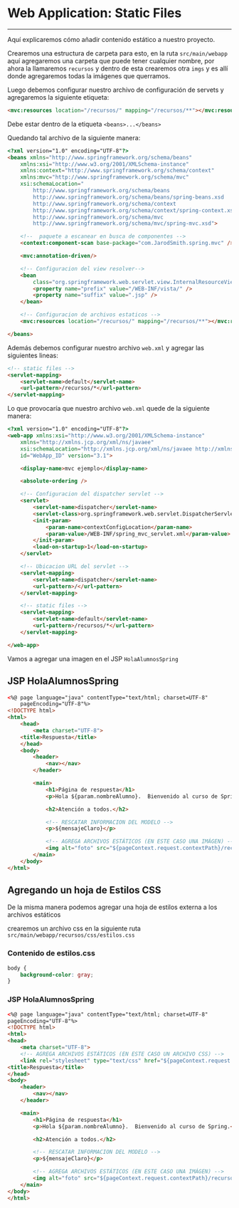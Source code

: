 # Web Application: Static Files

---

Aquí explicaremos cómo añadir contenido estático a nuestro proyecto.

Crearemos una estructura de carpeta para esto, en la ruta `src/main/webapp` aquí agregaremos una carpeta que puede tener cualquier nombre, por ahora la llamaremos `recursos` y dentro de esta crearemos otra `imgs` y es allí donde agregaremos todas la imágenes que querramos.

Luego debemos configurar nuestro archivo de configuración de servets y agregaremos la siguiente etiqueta:

```HTML
<mvc:resources location="/recursos/" mapping="/recursos/**"></mvc:resources>
```
Debe estar dentro de la etiqueta `<beans>...</beans>`

Quedando tal archivo de la siguiente manera:

```HTML
<?xml version="1.0" encoding="UTF-8"?>
<beans xmlns="http://www.springframework.org/schema/beans"
    xmlns:xsi="http://www.w3.org/2001/XMLSchema-instance" 
    xmlns:context="http://www.springframework.org/schema/context"
    xmlns:mvc="http://www.springframework.org/schema/mvc"
    xsi:schemaLocation="
        http://www.springframework.org/schema/beans
        http://www.springframework.org/schema/beans/spring-beans.xsd
        http://www.springframework.org/schema/context
        http://www.springframework.org/schema/context/spring-context.xsd
        http://www.springframework.org/schema/mvc
        http://www.springframework.org/schema/mvc/spring-mvc.xsd">

    <!--  paquete a escanear en busca de componentes -->
    <context:component-scan base-package="com.JarodSmith.spring.mvc" />

    <mvc:annotation-driven/>

    <!-- Configuracion del view resolver-->
    <bean
        class="org.springframework.web.servlet.view.InternalResourceViewResolver">
        <property name="prefix" value="/WEB-INF/vista/" />
        <property name="suffix" value=".jsp" />
    </bean>

    <!-- Configuracion de archivos estaticos -->
    <mvc:resources location="/recursos/" mapping="/recursos/**"></mvc:resources>

</beans>
```

Además debemos configurar nuestro archivo `web.xml` y agregar las siguientes lineas:

```HTML
<!-- static files -->
<servlet-mapping>
    <servlet-name>default</servlet-name>
    <url-pattern>/recursos/*</url-pattern>
</servlet-mapping>
```

Lo que provocaría que nuestro archivo `web.xml` quede de la siguiente manera:

```HTML
<?xml version="1.0" encoding="UTF-8"?>
<web-app xmlns:xsi="http://www.w3.org/2001/XMLSchema-instance"
    xmlns="http://xmlns.jcp.org/xml/ns/javaee"
    xsi:schemaLocation="http://xmlns.jcp.org/xml/ns/javaee http://xmlns.jcp.org/xml/ns/javaee/web-app_3_1.xsd"
    id="WebApp_ID" version="3.1">

    <display-name>mvc ejemplo</display-name>

    <absolute-ordering />

    <!-- Configuracion del dispatcher servlet -->
    <servlet>
        <servlet-name>dispatcher</servlet-name>
        <servlet-class>org.springframework.web.servlet.DispatcherServlet</servlet-class>
        <init-param>
            <param-name>contextConfigLocation</param-name>
            <param-value>/WEB-INF/spring_mvc_servlet.xml</param-value>
        </init-param>
        <load-on-startup>1</load-on-startup>
    </servlet>

    <!-- Ubicacion URL del servlet -->
    <servlet-mapping>
        <servlet-name>dispatcher</servlet-name>
        <url-pattern>/</url-pattern>
    </servlet-mapping>

    <!-- static files -->
    <servlet-mapping>
        <servlet-name>default</servlet-name>
        <url-pattern>/recursos/*</url-pattern>
    </servlet-mapping>

</web-app>
```

Vamos a agregar una imagen en el JSP `HolaAlumnosSpring`

## JSP HolaAlumnosSpring

```HTML
<%@ page language="java" contentType="text/html; charset=UTF-8"
    pageEncoding="UTF-8"%>
<!DOCTYPE html>
<html>
    <head>
        <meta charset="UTF-8">
    <title>Respuesta</title>
    </head>
    <body>
        <header>
            <nav></nav>
        </header>

        <main>
            <h1>Página de respuesta</h1>
            <p>Hola ${param.nombreAlumno}.  Bienvenido al curso de Spring.</p>

            <h2>Atención a todos.</h2>

            <!-- RESCATAR INFORMACION DEL MODELO -->
            <p>${mensajeClaro}</p>

            <!-- AGREGA ARCHIVOS ESTÁTICOS (EN ESTE CASO UNA IMÁGEN) -->
            <img alt="foto" src="${pageContext.request.contextPath}/recursos/imgs/1.jpg">
        </main>
    </body>
</html>
```

## Agregando un hoja de Estilos CSS

De la misma manera podemos agregar una hoja de estilos externa a los archivos estáticos

crearemos un archivo css en la siguiente ruta `src/main/webapp/recursos/css/estilos.css`

### Contenido de estilos.css

```CSS
body {
    background-color: gray;
}
```

### JSP HolaAlumnosSpring

```HTML
<%@ page language="java" contentType="text/html; charset=UTF-8"
pageEncoding="UTF-8"%>
<!DOCTYPE html>
<html>
<head>
    <meta charset="UTF-8">
    <!-- AGREGA ARCHIVOS ESTÁTICOS (EN ESTE CASO UN ARCHIVO CSS) -->
    <link rel="stylesheet" type="text/css" href="${pageContext.request.contextPath}/recursos/css/estilos.css">
<title>Respuesta</title>
</head>
<body>
    <header>
        <nav></nav>
    </header>

    <main>
        <h1>Página de respuesta</h1>
        <p>Hola ${param.nombreAlumno}.  Bienvenido al curso de Spring.</p>

        <h2>Atención a todos.</h2>

        <!-- RESCATAR INFORMACION DEL MODELO -->
        <p>${mensajeClaro}</p>

        <!-- AGREGA ARCHIVOS ESTÁTICOS (EN ESTE CASO UNA IMÁGEN) -->
        <img alt="foto" src="${pageContext.request.contextPath}/recursos/imgs/1.jpg">
    </main>
</body>
</html>
```

